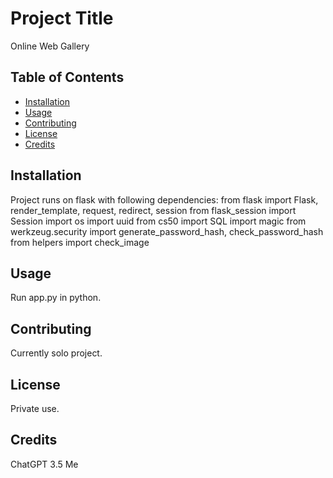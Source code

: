 # Project Title

Online Web Gallery

## Table of Contents

- [Installation](#installation)
- [Usage](#usage)
- [Contributing](#contributing)
- [License](#license)
- [Credits](#credits)

## Installation

Project runs on flask with following dependencies:
    from flask import Flask, render_template, request, redirect, session
    from flask_session import Session
    import os
    import uuid
    from cs50 import SQL
    import magic
    from werkzeug.security import generate_password_hash, check_password_hash
    from helpers import check_image

## Usage

Run app.py in python.

## Contributing

Currently solo project.

## License

Private use.

## Credits

ChatGPT 3.5
Me
